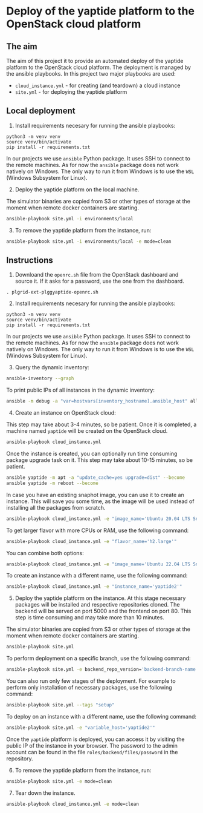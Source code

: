 # Deploy of the yaptide platform to the OpenStack cloud platform

## The aim

The aim of this project it to provide an automated deploy of the yaptide platform to the OpenStack cloud platform.
The deployment is managed by the ansible playbooks. In this project two major playbooks are used:
 - `cloud_instance.yml` - for creating (and teardown) a cloud instance
 - `site.yml` - for deploying the yaptide platform

## Local deployment

1. Install requirements necesary for running the ansible playbooks:

```
python3 -m venv venv
source venv/bin/activate
pip install -r requirements.txt
```

In our projects we use `ansible` Python package. It uses SSH to connect to the remote machines.
As for now the `ansible` package does not work natively on Windows.
The only way to run it from Windows is to use the `WSL` (Windows Subsystem for Linux).

2. Deploy the yaptide platform on the local machine.

The simulator binaries are copied from S3 or other types of storage at the moment when remote docker containers are starting.
```bash
ansible-playbook site.yml -i environments/local
```

3. To remove the yaptide platform from the instance, run:

```bash
ansible-playbook site.yml -i environments/local -e mode=clean
```

## Instructions

1. Downloand the `openrc.sh` file from the OpenStack dashboard and source it. If it asks for a password, use the one from the dashboard.

```
. plgrid-ext-plggyaptide-openrc.sh
```

2. Install requirements necesary for running the ansible playbooks:

```
python3 -m venv venv
source venv/bin/activate
pip install -r requirements.txt
```

In our projects we use `ansible` Python package. It uses SSH to connect to the remote machines.
As for now the `ansible` package does not work natively on Windows.
The only way to run it from Windows is to use the `WSL` (Windows Subsystem for Linux).

3. Query the dynamic inventory:

```bash
ansible-inventory --graph
```

To print public IPs of all instances in the dynamic inventory:

```bash
ansible -m debug -a "var=hostvars[inventory_hostname].ansible_host" all
```

4. Create an instance on OpenStack cloud:

This step may take about 3-4 minutes, so be patient. Once it is completed, a machine named `yaptide` will be created on the OpenStack cloud.

```bash
ansible-playbook cloud_instance.yml
```

Once the instance is created, you can optionally run time consuming package upgrade task on it. This step may take about 10-15 minutes, so be patient.

```bash
ansible yaptide -m apt -a "update_cache=yes upgrade=dist" --become
ansible yaptide -m reboot --become
```

In case you have an existing snaphot image, you can use it to create an instance.
This will save you some time, as the image will be used instead of installing all the packages from scratch.

```bash
ansible-playbook cloud_instance.yml -e "image_name='Ubuntu 20.04 LTS Snapshot 20230404'"
```

To get larger flavor with more CPUs or RAM, use the following command:

```bash
ansible-playbook cloud_instance.yml -e "flavor_name='h2.large'"
```

You can combine both options:
    
```bash
ansible-playbook cloud_instance.yml -e "image_name='Ubuntu 22.04 LTS Snapshot (20230404)'" -e "flavor_name='h2.large'"
```


To create an instance with a different name, use the following command:

```bash
ansible-playbook cloud_instance.yml -e "instance_name='yaptide2'"
```

5. Deploy the yaptide platform on the instance.
At this stage necessary packages will be installed and respective repositories cloned.
The backend will be served on port 5000 and the frontend on port 80.
This step is time consuming and may take more than 10 minutes.

The simulator binaries are copied from S3 or other types of storage at the moment when remote docker containers are starting.

```bash
ansible-playbook site.yml
```

To perform deployment on a specific branch, use the following command:

```bash
ansible-playbook site.yml -e backend_repo_version='backend-branch-name' -e frontend_repo_version='frontend-branch-name'
```

You can also run only few stages of the deployment. For example to perform only installation of necessary packages, use the following command:

```bash
ansible-playbook site.yml --tags "setup"
```

To deploy on an instance with a different name, use the following command:

```bash
ansible-playbook site.yml -e "variable_host='yaptide2'"
```

Once the `yaptide` platform is deployed, you can access it by visiting the public IP of the instance in your browser.
The password to the admin account can be found in the file `roles/backend/files/password` in the repository.

6. To remove the yaptide platform from the instance, run:

```bash
ansible-playbook site.yml -e mode=clean
```

7. Tear down the instance.

```bash
ansible-playbook cloud_instance.yml -e mode=clean
```